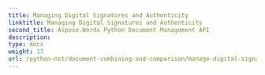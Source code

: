 ```yaml
---
title: Managing Digital Signatures and Authenticity
linktitle: Managing Digital Signatures and Authenticity
second_title: Aspose.Words Python Document Management API
description: 
type: docs
weight: 17
url: /python-net/document-combining-and-comparison/manage-digital-signatures/
---
```

